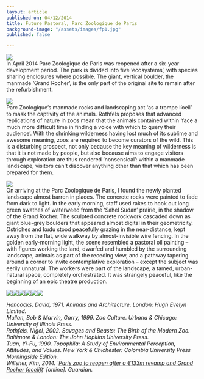 ```yaml
---
layout: article
published-on: 04/12/2014
title: Future Pastoral, Parc Zoologique de Paris
background-image: "/assets/images/fp1.jpg"
published: false

---
```

![](/assets/images/fp4.jpg)  
In April 2014 Parc Zoologique de Paris was reopened after a six-year development period. The park is divided into five ‘ecosystems’, with species sharing enclosures where possible. The giant, vertical boulder, the manmade ‘Grand Rocher’, is the only part of the original site to remain after the refurbishment.

![](/assets/images/fp9.jpg)  
Parc Zoologique’s manmade rocks and landscaping act ‘as a trompe l’oeil’ to mask the captivity of the animals. Rothfels proposes that advanced replications of nature in zoos mean that the animals contained within ‘face a much more difficult time in finding a voice with which to query their audience’. With the shrinking wilderness having lost much of its sublime and awesome meaning, zoos are required to become curators of the wild. This is a disturbing prospect, not only because the key meaning of wilderness is that it is not made by people, but also because aims to engage visitors through exploration are thus rendered ‘nonsensical’: within a manmade landscape, visitors can't discover anything other than that which has been prepared for them.

![](/assets/images/fp3.jpg)  
On arriving at the Parc Zoologique de Paris, I found the newly planted landscape almost barren in places. The concrete rocks were painted to fade from dark to light. In the early morning, staff used rakes to hook out long green swathes of waterweed from the ‘Sahel Sudan’ prairie, in the shadow of the Grand Rocher. The sculpted concrete rockwork cascaded down as giant blue-grey boulders that appeared almost digital in their geometricity. Ostriches and kudu stood peacefully grazing in the near-distance, kept away from the flat, wide walkway by almost-invisible wire fencing. In the golden early-morning light, the scene resembled a pastoral oil painting – with figures working the land, dwarfed and humbled by the surrounding landscape, animals as part of the receding view, and a pathway tapering around a corner to invite contemplative exploration – except the subject was eerily unnatural. The workers were part of the landscape, a tamed, urban-natural space, completely orchestrated. It was strangely peaceful, like the beginning of an epic theatre production.

![](/assets/images/fp7.jpg)![](/assets/images/fp1.jpg)![](/assets/images/fp5.jpg)![](/assets/images/fp8.jpg)![](/assets/images/fp2.jpg)![](/assets/images/fp6.jpg)

_Hancocks, David, 1971. Animals and Architecture. London: Hugh Evelyn Limited._  
_Mullan, Bob & Marvin, Garry, 1999. Zoo Culture. Urbana & Chicago: University of Illinois Press._  
_Rothfels, Nigel, 2002. Savages and Beasts: The Birth of the Modern Zoo. Baltimore & London: The John Hopkins University Press._  
_Tuan, Yi-Fu, 1990. Topophila: A Study of Environmental Perception, Attitudes, and Values. New York & Chichester: Colombia University Press Morningside Edition._  
_Willsher, Kim, 2014. ‘_[_Paris zoo to reopen after a €133m revamp and Grand Rocher facelift_](http://www.theguardian.com/world/2014/apr/09/paris-zoo-reopen-revamp-grand-rocher-parc-zoologique)_‘ \[online\]. Guardian._